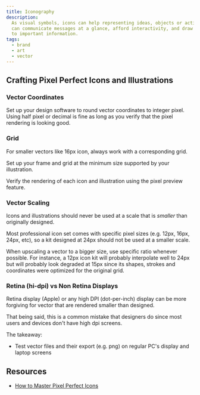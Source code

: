 ```yaml
---
title: Iconography
description:
  As visual symbols, icons can help representing ideas, objects or actions. They
  can communicate messages at a glance, afford interactivity, and draw attention
  to important information.
tags:
  - brand
  - art
  - vector
---
```


<!-- CODE IMPORTS -->

<!-- prettier-ignore -->
<!-- END CODE IMPORTS -->

<DocHeader props={props}/>

## Crafting Pixel Perfect Icons and Illustrations

### Vector Coordinates

Set up your design software to round vector coordinates to integer pixel. Using
half pixel or decimal is fine as long as you verify that the pixel rendering is
looking good.

### Grid

For smaller vectors like 16px icon, always work with a corresponding grid.

Set up your frame and grid at the minimum size supported by your illustration.

Verify the rendering of each icon and illustration using the pixel preview
feature.

### Vector Scaling

Icons and illustrations should never be used at a scale that is _smaller_ than
originally designed.

Most professional icon set comes with specific pixel sizes (e.g. 12px, 16px,
24px, etc), so a kit designed at 24px should not be used at a smaller scale.

When upscaling a vector to a bigger size, use specific ratio whenever possible.
For instance, a 12px icon kit will probably interpolate well to 24px but will
probably look degraded at 15px since its shapes, strokes and coordinates were
optimized for the original grid.

### Retina (hi-dpi) vs Non Retina Displays

Retina display (Apple) or any high DPI (dot-per-inch) display can be more
forgiving for vector that are rendered smaller than designed.

That being said, this is a common mistake that designers do since most users and
devices don't have high dpi screens.

The takeaway:

- Test vector files and their export (e.g. png) on regular PC's display and
  laptop screens

## Resources

- [How to Master Pixel Perfect Icons](https://iconutopia.com/how-to-design-pixel-perfect-icons/)
